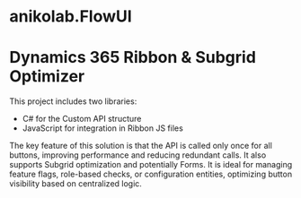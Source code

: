 # anikolab.FlowUI

# Dynamics 365 Ribbon & Subgrid Optimizer

This project includes two libraries:
- C# for the Custom API structure
- JavaScript for integration in Ribbon JS files


The key feature of this solution is that the API is called only once for all buttons, improving performance and reducing redundant calls. It also supports Subgrid optimization and potentially Forms.
It is ideal for managing feature flags, role-based checks, or configuration entities, optimizing button visibility based on centralized logic.
